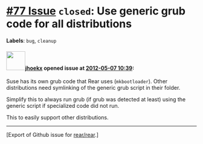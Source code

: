 [\#77 Issue](https://github.com/rear/rear/issues/77) `closed`: Use generic grub code for all distributions
==========================================================================================================

**Labels**: `bug`, `cleanup`

#### <img src="https://avatars.githubusercontent.com/u/783473?v=4" width="50">[jhoekx](https://github.com/jhoekx) opened issue at [2012-05-07 10:39](https://github.com/rear/rear/issues/77):

Suse has its own grub code that Rear uses (`mkbootloader`). Other
distributions need symlinking of the generic grub script in their
folder.

Simplify this to always run grub (if grub was detected at least) using
the generic script if specialized code did not run.

This to easily support other distributions.

------------------------------------------------------------------------

\[Export of Github issue for
[rear/rear](https://github.com/rear/rear).\]
